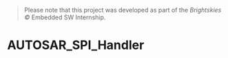 > Please note that this project was developed as part of the *Brightskies ©* Embedded SW Internship.
# AUTOSAR_SPI_Handler


